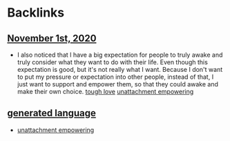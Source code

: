 
# Backlinks
## [November 1st, 2020](<November 1st, 2020.md>)
- I also noticed that I have a big expectation for people to truly awake and truly consider what they want to do with their life. Even though this expectation is good, but it's not really what I want. Because I don't want to put my pressure or expectation into other people, instead of that, I just want to support and empower them, so that they could awake and make their own choice. [tough love](<tough love.md>) [unattachment empowering](<unattachment empowering.md>)

## [generated language](<generated language.md>)
- [unattachment empowering](<unattachment empowering.md>)

